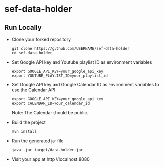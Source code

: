 # sef-data-holder
## Run Locally

- Clone your forked repository
    ```
    git clone https://github.com/USERNAME/sef-data-holder
    cd sef-data-holder
    ```
- Set Google API key and Youtube playlist ID as environment variables
    ```
    export GOOGLE_API_KEY=your_google_api_key
    export YOUTUBE_PLAYLIST_ID=your_playlist_id
    ```
- Set Google API key and Google Calendar ID as environment variables to use the Calendar API
    ```
    export GOOGLE_API_KEY=your_google_api_key
    export CALENDAR_ID=your_calendar_id
    ```
    Note: The Calendar should be public.

- Build the project
    ```
    mvn install
    ```
- Run the generated jar file
    ```
    java -jar target/data-holder.jar
    ```
- Visit your app at http://localhost:8080